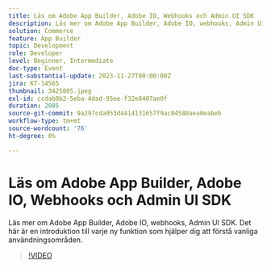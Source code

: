 ```yaml
---
title: Läs om Adobe App Builder, Adobe IO, Webhooks och Admin UI SDK
description: Läs mer om Adobe App Builder, Adobe IO, webhooks, Admin UI SDK.  Det här är en introduktion till varje ny funktion som hjälper dig att förstå vanliga användningsområden.
solution: Commerce
feature: App Builder
topic: Development
role: Developer
level: Beginner, Intermediate
doc-type: Event
last-substantial-update: 2023-11-27T00:00:00Z
jira: KT-14565
thumbnail: 3425805.jpeg
exl-id: ccdab0b2-5eba-4dad-95ee-f32e8407ae0f
duration: 2085
source-git-commit: 9a297cda953d4414131657f9ac84580aea0eabeb
workflow-type: tm+mt
source-wordcount: '76'
ht-degree: 0%

---
```


# Läs om Adobe App Builder, Adobe IO, Webhooks och Admin UI SDK

Läs mer om Adobe App Builder, Adobe IO, webhooks, Admin UI SDK.  Det här är en introduktion till varje ny funktion som hjälper dig att förstå vanliga användningsområden.

>[!VIDEO](https://video.tv.adobe.com/v/3456677/?learn=on&captions=swe)
